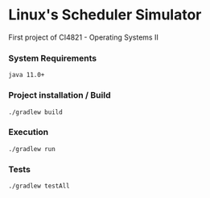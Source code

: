 # Linux's Scheduler Simulator
First project of CI4821 - Operating Systems II

### System Requirements
```
java 11.0+
```

### Project installation / Build
```
./gradlew build
```

### Execution
```
./gradlew run
```

### Tests
```
./gradlew testAll
```
